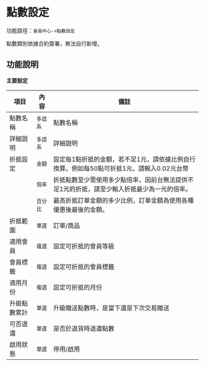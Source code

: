 #  點數設定

功能路徑：`會員中心->點數設定`

點數類別依據合約簽署，無法自行新增。

##  功能說明

**主要設定**

| 項目  | 內容 | 備註 |
|---|---|---|
|點數名稱|`多語系`|點數名稱|
|詳細說明|`多語系`|詳細說明|
|折抵設定|`金額`|設定每1點折抵的金額，若不足1元，請依據比例自行換算。例如每50點可折抵1元，請輸入0.02元台幣|
||`倍率`|折抵點數至少需使用多少點倍率，因前台無法提供不足1元的折抵，請至少輸入折抵最少為一元的倍率。|
||`百分比`|最高折抵訂單金額的多少比例，訂單金額為使用各種優惠後最後的金額。|
|折抵範圍|`單選`|訂單/商品|
|適用會員|`複選`|設定可折抵的會員等級|
|會員標籤|`複選`|設定可折抵的會員標籤|
|適用月份|`複選`|設定可折抵的月份|
|升級點數累計|`單選`|升級贈送點數時，是當下還是下次交易贈送|
|可否退還|`單選`|是否於退貨時退還點數|
|啟用狀態|`單選`|停用/啟用|